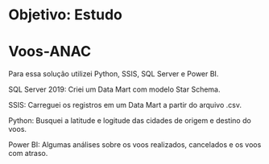 # Objetivo: Estudo

# Voos-ANAC
Para essa solução utilizei Python, SSIS, SQL Server e Power BI.

SQL Server 2019:
Criei um Data Mart com modelo Star Schema.

SSIS:
Carreguei os registros em um Data Mart a partir do arquivo .csv.

Python:
Busquei a latitude e logitude das cidades de origem e destino do voos.

Power BI:
Algumas análises sobre os voos realizados, cancelados e os voos com atraso.

